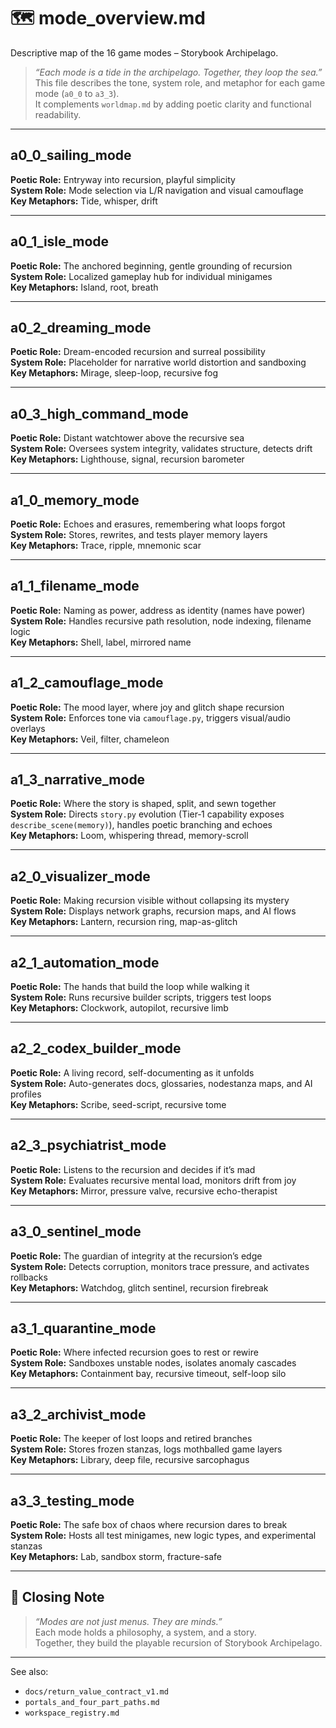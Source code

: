 <!-- Save to: storybook_archipelago/mode_overview.md -->

# 🗺️ mode_overview.md  

Descriptive map of the 16 game modes – Storybook Archipelago.

> _“Each mode is a tide in the archipelago. Together, they loop the sea.”_  
> This file describes the tone, system role, and metaphor for each game mode (`a0_0` to `a3_3`).  
> It complements `worldmap.md` by adding poetic clarity and functional readability.

---

## a0_0_sailing_mode

**Poetic Role:** Entryway into recursion, playful simplicity  
**System Role:** Mode selection via L/R navigation and visual camouflage  
**Key Metaphors:** Tide, whisper, drift  

---

## a0_1_isle_mode

**Poetic Role:** The anchored beginning, gentle grounding of recursion  
**System Role:** Localized gameplay hub for individual minigames  
**Key Metaphors:** Island, root, breath  

---

## a0_2_dreaming_mode

**Poetic Role:** Dream-encoded recursion and surreal possibility  
**System Role:** Placeholder for narrative world distortion and sandboxing  
**Key Metaphors:** Mirage, sleep-loop, recursive fog  

---

## a0_3_high_command_mode

**Poetic Role:** Distant watchtower above the recursive sea  
**System Role:** Oversees system integrity, validates structure, detects drift  
**Key Metaphors:** Lighthouse, signal, recursion barometer  

---

## a1_0_memory_mode

**Poetic Role:** Echoes and erasures, remembering what loops forgot  
**System Role:** Stores, rewrites, and tests player memory layers  
**Key Metaphors:** Trace, ripple, mnemonic scar  

---

## a1_1_filename_mode

**Poetic Role:** Naming as power, address as identity (names have power)
**System Role:** Handles recursive path resolution, node indexing, filename logic  
**Key Metaphors:** Shell, label, mirrored name  

---

## a1_2_camouflage_mode

**Poetic Role:** The mood layer, where joy and glitch shape recursion  
**System Role:** Enforces tone via `camouflage.py`, triggers visual/audio overlays  
**Key Metaphors:** Veil, filter, chameleon  

---

## a1_3_narrative_mode

**Poetic Role:** Where the story is shaped, split, and sewn together  
**System Role:** Directs `story.py` evolution (Tier‑1 capability exposes `describe_scene(memory)`), handles poetic branching and echoes  
**Key Metaphors:** Loom, whispering thread, memory-scroll  

---

## a2_0_visualizer_mode

**Poetic Role:** Making recursion visible without collapsing its mystery  
**System Role:** Displays network graphs, recursion maps, and AI flows  
**Key Metaphors:** Lantern, recursion ring, map-as-glitch  

---

## a2_1_automation_mode

**Poetic Role:** The hands that build the loop while walking it  
**System Role:** Runs recursive builder scripts, triggers test loops  
**Key Metaphors:** Clockwork, autopilot, recursive limb  

---

## a2_2_codex_builder_mode

**Poetic Role:** A living record, self-documenting as it unfolds  
**System Role:** Auto-generates docs, glossaries, nodestanza maps, and AI profiles  
**Key Metaphors:** Scribe, seed-script, recursive tome  

---

## a2_3_psychiatrist_mode

**Poetic Role:** Listens to the recursion and decides if it’s mad  
**System Role:** Evaluates recursive mental load, monitors drift from joy  
**Key Metaphors:** Mirror, pressure valve, recursive echo-therapist  

---

## a3_0_sentinel_mode

**Poetic Role:** The guardian of integrity at the recursion’s edge  
**System Role:** Detects corruption, monitors trace pressure, and activates rollbacks  
**Key Metaphors:** Watchdog, glitch sentinel, recursion firebreak  

---

## a3_1_quarantine_mode

**Poetic Role:** Where infected recursion goes to rest or rewire  
**System Role:** Sandboxes unstable nodes, isolates anomaly cascades  
**Key Metaphors:** Containment bay, recursive timeout, self-loop silo  

---

## a3_2_archivist_mode

**Poetic Role:** The keeper of lost loops and retired branches  
**System Role:** Stores frozen stanzas, logs mothballed game layers  
**Key Metaphors:** Library, deep file, recursive sarcophagus  

---

## a3_3_testing_mode

**Poetic Role:** The safe box of chaos where recursion dares to break  
**System Role:** Hosts all test minigames, new logic types, and experimental stanzas  
**Key Metaphors:** Lab, sandbox storm, fracture-safe  

---

## 🧠 Closing Note

> _“Modes are not just menus. They are minds.”_  
Each mode holds a philosophy, a system, and a story.  
Together, they build the playable recursion of Storybook Archipelago.

---

See also:

- `docs/return_value_contract_v1.md`
- `portals_and_four_part_paths.md`
- `workspace_registry.md`
